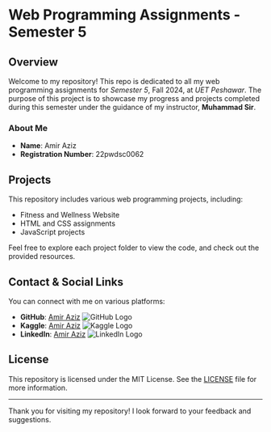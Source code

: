 # Web Programming Assignments - Semester 5

## Overview

Welcome to my repository! This repo is dedicated to all my web programming assignments for *Semester 5*, Fall 2024, at *UET Peshawar*. The purpose of this project is to showcase my progress and projects completed during this semester under the guidance of my instructor, **Muhammad Sir**.

### About Me

- **Name**: Amir Aziz
- **Registration Number**: 22pwdsc0062

## Projects

This repository includes various web programming projects, including:

- Fitness and Wellness Website
- HTML and CSS assignments
- JavaScript projects

Feel free to explore each project folder to view the code, and check out the provided resources.

## Contact & Social Links

You can connect with me on various platforms:

- **GitHub**: [Amir Aziz](https://github.com/AmirAziz1221) ![GitHub Logo](https://github.com/favicon.ico)
- **Kaggle**: [Amir Aziz](https://www.kaggle.com/amirazizdatascience) ![Kaggle Logo](https://www.kaggle.com/favicon.ico)
- **LinkedIn**: [Amir Aziz](https://www.linkedin.com/in/amir-aziz-2868aa266?utm_source=share&utm_campaign=share_via&utm_content=profile&utm_medium=android_app) ![LinkedIn Logo](https://www.linkedin.com/favicon.ico)

## License

This repository is licensed under the MIT License. See the [LICENSE](LICENSE) file for more information.

---

Thank you for visiting my repository! I look forward to your feedback and suggestions.
